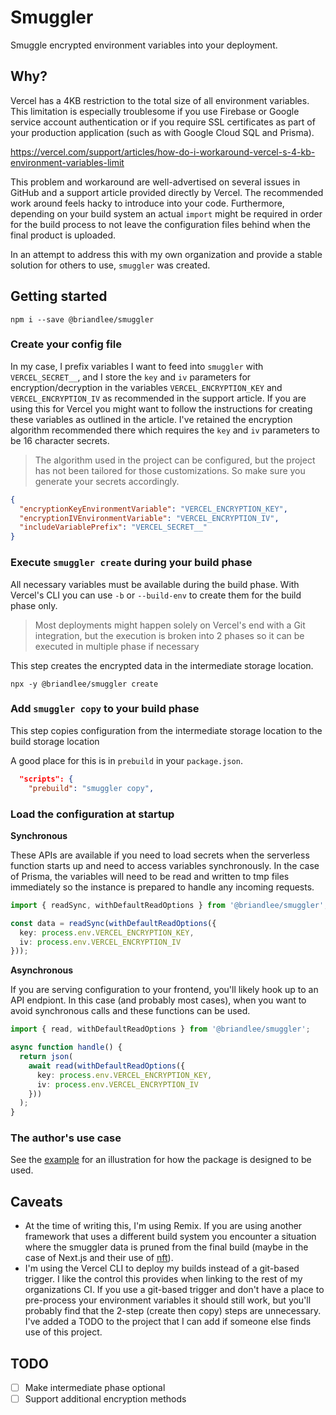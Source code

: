 # Smuggler

Smuggle encrypted environment variables into your deployment.

## Why?

Vercel has a 4KB restriction to the total size of all environment variables. This limitation is especially
troublesome if you use Firebase or Google service account authentication or if you require SSL certificates
as part of your production application (such as with Google Cloud SQL and Prisma).

https://vercel.com/support/articles/how-do-i-workaround-vercel-s-4-kb-environment-variables-limit

This problem and workaround are well-advertised on several issues in GitHub and a support article provided directly
by Vercel. The recommended work around feels hacky to introduce into your code. Furthermore, depending on your
build system an actual `import` might be required in order for the build process to not leave the configuration
files behind when the final product is uploaded.

In an attempt to address this with my own organization and provide a stable solution for others to use, `smuggler`
was created.

## Getting started

```shell
npm i --save @briandlee/smuggler
```

### Create your config file

In my case, I prefix variables I want to feed into `smuggler` with `VERCEL_SECRET__`, and I store the `key` and `iv`
parameters for encryption/decryption in the variables `VERCEL_ENCRYPTION_KEY` and `VERCEL_ENCRYPTION_IV` as recommended
in the support article. If you are using this for Vercel you might want to follow the instructions for creating these
variables as outlined in the article. I've retained the encryption algorithm recommended there which requires the `key`
and `iv` parameters to be 16 character secrets.

> The algorithm used in the project can be configured, but the project has not been tailored for those customizations.
> So make sure you generate your secrets accordingly.

```json
{
  "encryptionKeyEnvironmentVariable": "VERCEL_ENCRYPTION_KEY",
  "encryptionIVEnvironmentVariable": "VERCEL_ENCRYPTION_IV",
  "includeVariablePrefix": "VERCEL_SECRET__"
}
```

### Execute `smuggler create` during your build phase

All necessary variables must be available during the build phase. With Vercel's CLI you can use `-b` or `--build-env`
to create them for the build phase only.

> Most deployments might happen solely on Vercel's end with a Git integration, but the execution is broken into 2 phases
> so it can be executed in multiple phase if necessary

This step creates the encrypted data in the intermediate storage location.

```shell
npx -y @briandlee/smuggler create
```

### Add `smuggler copy` to your build phase

This step copies configuration from the intermediate storage location to the build storage location

A good place for this is in `prebuild` in your `package.json`.

```json
  "scripts": {
    "prebuild": "smuggler copy",
```

### Load the configuration at startup

**Synchronous**

These APIs are available if you need to load secrets when the serverless function starts up and need to access
variables synchronously. In the case of Prisma, the variables will need to be read and written to tmp files immediately 
so the instance is prepared to handle any incoming requests.

```typescript
import { readSync, withDefaultReadOptions } from '@briandlee/smuggler';

const data = readSync(withDefaultReadOptions({ 
  key: process.env.VERCEL_ENCRYPTION_KEY, 
  iv: process.env.VERCEL_ENCRYPTION_IV 
}));
```

**Asynchronous**

If you are serving configuration to your frontend, you'll likely hook up to an API endpiont. In this case (and probably most cases),
when you want to avoid synchronous calls and these functions can be used. 

```typescript
import { read, withDefaultReadOptions } from '@briandlee/smuggler';

async function handle() {
  return json(
    await read(withDefaultReadOptions({
      key: process.env.VERCEL_ENCRYPTION_KEY,
      iv: process.env.VERCEL_ENCRYPTION_IV
    }))
  );
}
```
   
### The author's use case

See the [example](example/prisma-app) for an illustration for how the package is designed to be used.

## Caveats

- At the time of writing this, I'm using Remix. If you are using another framework that uses a different build system 
  you encounter a situation where the smuggler data is pruned from the final build (maybe in the case of Next.js and 
  their use of [nft](https://github.com/vercel/nft)).
- I'm using the Vercel CLI to deploy my builds instead of a git-based trigger. I like the control this provides when 
  linking to the rest of my organizations CI. If you use a git-based trigger and don't have a place to pre-process your 
  environment variables it should still work, but you'll probably find that the 2-step (create then copy) steps are unnecessary. 
  I've added a TODO to the project that I can add if someone else finds use of this project.

## TODO

 - [ ] Make intermediate phase optional
 - [ ] Support additional encryption methods
